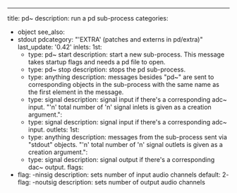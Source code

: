 ---
title: pd~
description: run a pd sub-process
categories:
- object
see_also:
- stdout
pdcategory: "'EXTRA' (patches and externs in pd/extra)"
last_update: '0.42'
inlets:
  1st:
  - type: pd~ start <anything>
    description: start a new sub-process. This message takes startup flags and needs a pd file to open.
  - type: pd~ stop
    description: stops the pd sub-process.
  - type: anything
    description: messages besides "pd~" are sent to corresponding objects in the sub-process with the same name as the first element in the message.
  - type: signal
    description: signal input if there's a corresponding adc~ input.
  "'n' total number of 'n' signal inlets is given as a creation argument.":
  - type: signal
    description: signal input if there's a corresponding adc~ input.
outlets:
  1st:
  - type: anything
    description: messages from the sub-process sent via "stdout" objects.
  "'n' total number of 'n' signal outlets is given as a creation argument.":
  - type: signal
    description: signal output if there's a corresponding dac~ output.
flags:
- flag: -ninsig <float>
  description: sets number of input audio channels 
  default: 2- flag: -noutsig <float>
  description: sets number of output audio channels 